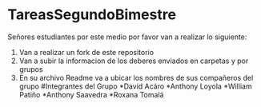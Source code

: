 # TareasSegundoBimestre
Señores estudiantes por este medio por favor van a realizar lo siguiente:
1. Van a realizar un fork de este repositorio
2. Van a subir la informacion de los deberes enviados en carpetas y por grupos
3. En su archivo Readme va a ubicar los nombres de sus compañeros del grupo
#Integrantes del Grupo
*David Acáro
*Anthony Loyola
*William Patiño
*Anthony Saavedra
*Roxana Tomalá
